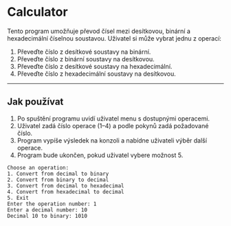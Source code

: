 # Calculator
Tento program umožňuje převod čísel mezi desítkovou, binární a hexadecimální číselnou soustavou. Uživatel si může vybrat jednu z operací:

1. Převeďte číslo z desítkové soustavy na binární.
2. Převeďte číslo z binární soustavy na desítkovou.
3. Převeďte číslo z desítkové soustavy na hexadecimální.
4. Převeďte číslo z hexadecimální soustavy na desítkovou.

****

## Jak používat

1. Po spuštění programu uvidí uživatel menu s dostupnými operacemi.
2. Uživatel zadá číslo operace (1–4) a podle pokynů zadá požadované číslo.
3. Program vypíše výsledek na konzoli a nabídne uživateli výběr další operace.
4. Program bude ukončen, pokud uživatel vybere možnost 5.

```
Choose an operation:
1. Convert from decimal to binary
2. Convert from binary to decimal
3. Convert from decimal to hexadecimal
4. Convert from hexadecimal to decimal
5. Exit
Enter the operation number: 1
Enter a decimal number: 10
Decimal 10 to binary: 1010
```